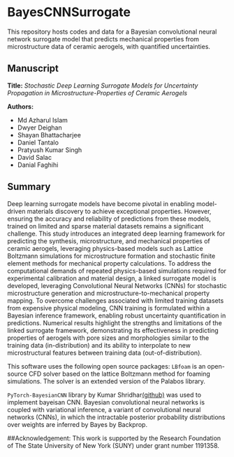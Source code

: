 # BayesCNNSurrogate
This repository hosts codes and data for a Bayesian convolutional neural network surrogate model that predicts mechanical properties from microstructure data of ceramic aerogels, with quantified uncertainties.

## Manuscript
**Title:** *Stochastic Deep Learning Surrogate Models for Uncertainty Propagation in Microstructure-Properties of Ceramic Aerogels*

**Authors:**  
- Md Azharul Islam 
- Dwyer Deighan   
- Shayan Bhattacharjee  
- Daniel Tantalo  
- Pratyush Kumar Singh  
- David Salac 
- Danial Faghihi


## Summary
Deep learning surrogate models have become pivotal in enabling model-driven materials discovery to achieve exceptional properties. However, ensuring the accuracy and reliability of predictions from these models, trained on limited and sparse material datasets remains a significant challenge.
This study introduces an integrated deep learning framework for predicting the synthesis, microstructure, and mechanical properties of ceramic aerogels, leveraging physics-based models such as Lattice Boltzmann simulations for microstructure formation and stochastic finite element methods for mechanical property calculations.
To address the computational demands of repeated physics-based simulations required for experimental calibration and material design, a linked surrogate model is developed, leveraging Convolutional Neural Networks (CNNs) for stochastic microstructure generation and microstructure-to-mechanical property mapping. To overcome challenges associated with limited training datasets from expensive physical modeling, CNN training is formulated within a Bayesian inference framework, enabling robust uncertainty quantification in predictions.
Numerical results highlight the strengths and limitations of the linked surrogate framework, demonstrating its effectiveness in predicting properties of aerogels with pore sizes and morphologies similar to the training data (in-distribution) and its ability to interpolate to new microstructural features between training data (out-of-distribution).

This software uses the following open source packages: `LBfoam` is an open-source CFD solver based on the lattice Boltzmann method for foaming simulations. The solver is an extended version of the Palabos library. 

`PyTorch-BayesianCNN` library by Kumar Shridhar[(github)](https://github.com/kumar-shridhar/PyTorch-BayesianCNN/tree/master) was used to implement bayeisan CNN. Bayesian convolutional neural networks is coupled with variational inference, a variant of convolutional neural networks (CNNs), in which the intractable posterior probability distributions over weights are inferred by Bayes by Backprop.

##Acknowledgement:
This work is supported by the Research Foundation of The State University of New York (SUNY) under grant number 1191358.
